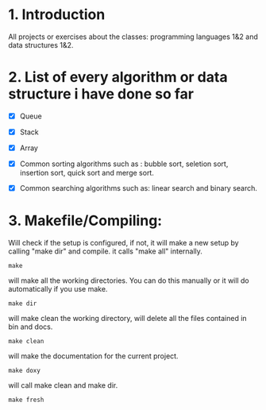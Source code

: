 # 1. Introduction
All projects or exercises about the classes: programming languages 1&amp;2 and data structures 1&amp;2.



# 2. List of every algorithm or data structure i have done so far


- [x] Queue
- [x] Stack
- [x] Array
- [x] Common sorting algorithms such as : bubble sort, seletion sort, insertion sort, quick sort and merge sort.
- [x] Common searching algorithms such as: linear search and binary search.


# 3. Makefile/Compiling:


Will check if the setup is configured, if not, it will make a new setup by calling "make dir" and compile. it calls "make all" internally.

```
make
```

will make all the working directories. You can do this manually or it will do automatically if you use make.
```
make dir
```

will make clean the working directory, will delete all the files contained in bin and docs.
```
make clean
```

will  make the documentation for the current project.
```
make doxy
```

will call make clean and make dir.
```
make fresh
```